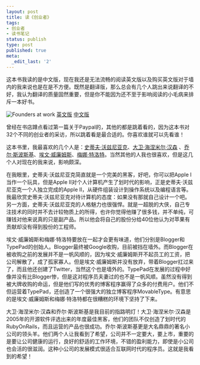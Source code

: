 ```yaml
---
layout: post
title: 读《创业者》
tags:
- 创业者
- 读书笔记
status: publish
type: post
published: true
meta:
  _edit_last: '2'
---
```

这本书我读的是中文版，现在我还是无法流畅的阅读英文版以及购买英文版对于墙内的我来说也是在是不方便。既然是翻译版，那么总会有几个人跳出来说翻译的不好，我认为翻译的质量固然重要，但是你不能因为还不至于影响阅读的小毛病来排斥一本好书。

<img alt="Founders at work" src="http://img3.douban.com/mpic/s1994753.jpg" title="Founders at work"  /> <a href="http://book.douban.com/subject/1966719/" target="_blank">英文版</a> <a href="http://book.douban.com/subject/3506599/" target="_blank">中文版</a>

曾经在书店蹲点看过第一篇关于Paypal的，其他的都是跳着看的，因为这本书对32个不同的创业者的采访，所以跳着看是最合适的。你喜欢谁就可以先看谁！

这本书里，我最喜欢的几个人是：<a href="http://zh.wikipedia.org/zh-hans/%E6%96%AF%E8%92%82%E5%A4%AB%C2%B7%E6%B2%83%E5%85%B9%E5%B0%BC%E4%BA%9A%E5%85%8B">史蒂夫·沃兹尼亚克</a>、<a href="http://en.wikipedia.org/wiki/David_Heinemeier_Hansson">大卫·海涅米尔·汉森</a> 、<a href="http://en.wikipedia.org/wiki/Joel_Spolsky">乔尔·斯波斯基</a>、<a href="http://en.wikipedia.org/wiki/Evan_Williams_(entrepreneur)">埃文·威廉姆斯</a>、<a href="http://en.wikipedia.org/wiki/Mena_Grabowski_Trott">梅娜·特洛特</a>。当然其他的人我也很喜欢，但是这几个人对现在的我来说，影响颇深。

在我眼里，史蒂夫·沃兹尼亚克简直就是一个完美的黑客，好吧，你可以把Apple I当作一个玩具，但是Apple II对个人计算机产生了划时代的影响，正是史蒂夫·沃兹尼亚克一个人独立完成的Apple II，从硬件组装设计到操作系统以及编程语言等。我最欣赏史蒂夫·沃兹尼亚克对待计算机的态度：如果没有那就自己设计一个吧。另一方面，史蒂夫·沃兹尼亚克的人格魅力也很强悍。就是一超脱的大侠，自己专注技术的同时并不去计较物质上的所得，也许你觉得他赚了很多钱，并不单纯，可赚钱对他来说真的只是副产品。所以他会将自己的股份分给40位他认为对苹果有贡献却没有得到股份的工程师。

埃文·威廉姆斯和梅娜·特洛特要放在一起才会更有味道，他们分别是Blogger和TypePad的创始人。Blogger最终被Google收购，目前被挡在墙外。而Blogger在被收购之前的发展并不是一帆风顺的，因为埃文·威廉姆斯开不起员工的工资，把公司解散了，成了孤家寡人。但是埃文·威廉姆斯并没有放弃，带着Blogger扛过来了，而且他还创建了Twitter，当然这个也是墙外的。TypePad在发展的过程中好像并没有比Blogger惨，但是这对程序员夫妻过的也不是一帆风顺。虽然没有得到被大牌收购的命运，但是他们写的优秀的博客程序赢得了众多的付费用户。他们不但运营着TypePad，还创造了一个很强大的独立博客程序MovableType。有意思的是埃文·威廉姆斯和梅娜·特洛特都在很糟糕的环境下坚持了下来。

大卫·海涅米尔·汉森和乔尔·斯波斯基是我目前的指路明灯！大卫·海涅米尔·汉森是2005年的开源软件评选出来的年度最佳黑客，他们的团队不仅创造了划时代的RubyOnRails，而且运营的产品也很成功。乔尔·斯波斯基更是大名鼎鼎的著名小公司的领头羊。他们两个人让我看到了希望，公司并不一定要大，要上市，重要的是要让公司健康的运行，良好的舒适的工作环境，不错的盈利能力，即使是小公司也会活的很滋润。这种小公司的发展模式很适合互联网时代的程序员。这就是我看到的希望！

